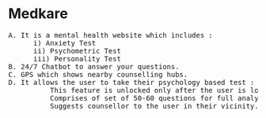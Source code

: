 # Medkare
<pre>
A. It is a mental health website which includes :
      i) Anxiety Test
      ii) Psychometric Test
      iii) Personality Test
B. 24/7 Chatbot to answer your questions.
C. GPS which shows nearby counselling hubs.
D. It allows the user to take their psychology based test :
          This feature is unlocked only after the user is logged in.
          Comprises of set of 50-60 questions for full analysis of the user's mental state.
          Suggests counsellor to the user in their vicinity. Also provides list of top counsellors.
</pre>     
